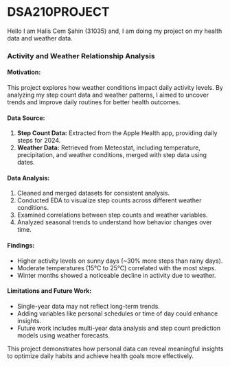 # DSA210PROJECT
Hello I am Halis Cem Şahin (31035) and, I am doing my project on my health data and weather data. 
### **Activity and Weather Relationship Analysis**

#### **Motivation:**
This project explores how weather conditions impact daily activity levels. By analyzing my step count data and weather patterns, I aimed to uncover trends and improve daily routines for better health outcomes.

#### **Data Source:**
1. **Step Count Data:** Extracted from the Apple Health app, providing daily steps for 2024.
2. **Weather Data:** Retrieved from Meteostat, including temperature, precipitation, and weather conditions, merged with step data using dates.

#### **Data Analysis:**
1. Cleaned and merged datasets for consistent analysis.
2. Conducted EDA to visualize step counts across different weather conditions.
3. Examined correlations between step counts and weather variables.
4. Analyzed seasonal trends to understand how behavior changes over time.

#### **Findings:**
- Higher activity levels on sunny days (~30% more steps than rainy days).
- Moderate temperatures (15°C to 25°C) correlated with the most steps.
- Winter months showed a noticeable decline in activity due to weather.

#### **Limitations and Future Work:**
- Single-year data may not reflect long-term trends.
- Adding variables like personal schedules or time of day could enhance insights.
- Future work includes multi-year data analysis and step count prediction models using weather forecasts. 

This project demonstrates how personal data can reveal meaningful insights to optimize daily habits and achieve health goals more effectively.
